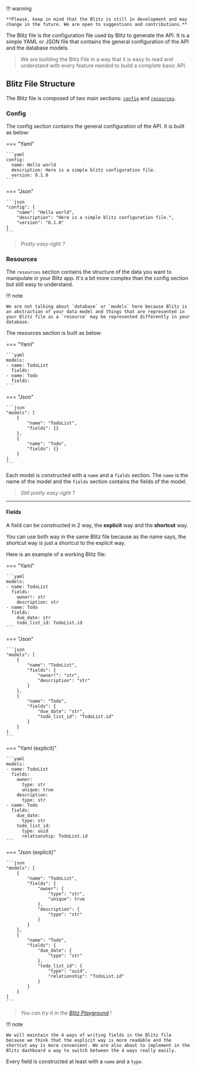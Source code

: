 
!!! warning
    
    **Please, keep in mind that the Blitz is still in development and may change in the future. We are open to suggestions and contributions.**

The Blitz file is the configuration file used by Blitz to generate the API. It is a simple YAML or JSON file that contains the general configuration of the API and the database models.

> We are building the Blitz File in a way that it is easy to read and understand with every feature needed to build a complete basic API.

## Blitz File Structure

The Blitz file is composed of two main sections: [`config`](#config) and [`resources`](#resources).

### Config

The config section contains the general configuration of the API. It is built as below:

=== "Yaml"

    ```yaml
    config:
      name: Hello world
      description: Here is a simple blitz configuration file.
      version: 0.1.0
    ```

=== "Json"

    ```json
    "config": {
        "name": "Hello world",
        "description": "Here is a simple blitz configuration file.",
        "version": "0.1.0"
    }
    ```

> *Pretty easy right ?*

### Resources

The `resources` section contains the structure of the data you want to manipulate in your Blitz app. It's a bit more complex than the config section but still easy to understand.

!!! note

    We are not talking about `database` or `models` here because Blitz is an abstraction of your data model and things that are represented in your Blitz file as a `resource` may be represented differently in your database.

The resources section is built as below:

=== "Yaml"

    ```yaml
    models:
    - name: TodoList
      fields:
    - name: Todo
      fields:
    ```

=== "Json"

    ```json
    "models": [
        {
            "name": "TodoList",
            "fields": {}
        },
        {
            "name": "Todo",
            "fields": {}
        }
    ]
    ```

Each model is constructed with a `name` and a `fields` section. The `name` is the name of the model and the `fields` section contains the fields of the model.

> *Still pretty easy right ?*

___

#### Fields

A field can be constructed in 2 way, the **explicit** way and the **shortcut** way.

You can use both way in the same Blitz file because as the name says, the shortcut way is just a shortcut to the explicit way.

Here is an example of a working Blitz file:

=== "Yaml"

    ```yaml
    models:
    - name: TodoList
      fields:
        owner!: str
        description: str
    - name: Todo
      fields:
        due_date: str
        todo_list_id: TodoList.id
    ```

=== "Json"

    ```json
    "models": [
        {
            "name": "TodoList",
            "fields": {
                "owner!": "str",
                "description": "str"
            }
        },
        {
            "name": "Todo",
            "fields": {
                "due_date": "str",
                "todo_list_id": "TodoList.id"
            }
        }
    ]
    ```

=== "Yaml (explicit)"

    ```yaml
    models:
    - name: TodoList
      fields:
        owner:
          type: str
          unique: true
        description:
          type: str
    - name: Todo
      fields:
        due_date:
          type: str
        todo_list_id:
          type: uuid
          relationship: TodoList.id
    ``` 

=== "Json (explicit)"

    ```json
    "models": [
        {
            "name": "TodoList",
            "fields": {
                "owner": {
                    "type": "str",
                    "unique": true
                },
                "description": {
                    "type": "str"
                }
            }
        },
        {
            "name": "Todo",
            "fields": {
                "due_date": {
                    "type": "str"
                },
                "todo_list_id": {
                    "type": "uuid",
                    "relationship": "TodoList.id"
                }
            }
        }
    ]
    ```


> *You can try it in the [Blitz Playground](#)* !

!!! note

    We will maintain the 4 ways of writing fields in the Blitz file because we think that the explicit way is more readable and the shortcut way is more convenient. We are also about to implement in the Blitz dashboard a way to switch between the 4 ways really easily.

Every field is constructed at least with a `name` and a `type`.